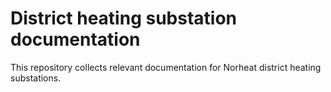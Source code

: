 # District heating substation documentation

This repository collects relevant documentation for Norheat district heating substations.
